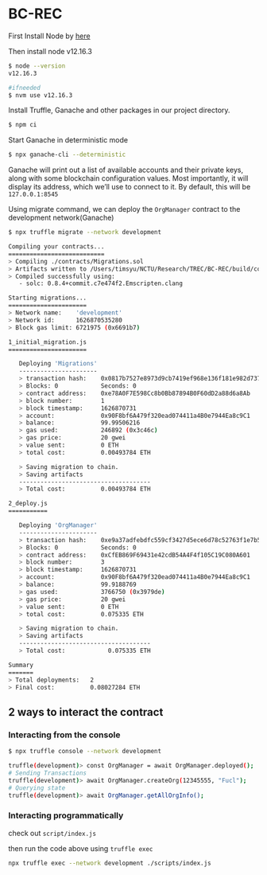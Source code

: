 # BC-REC


First Install Node by [here](https://nodejs.org/en/download/)

Then install node v12.16.3

```bash
$ node --version  
v12.16.3

#ifneeded
$ nvm use v12.16.3
```

Install Truffle, Ganache and other packages in our project directory.

```bash
$ npm ci
```

Start Ganache in deterministic mode

```bash
$ npx ganache-cli --deterministic
```

Ganache will print out a list of available accounts and their private keys, along with some blockchain configuration values. Most importantly, it will display its address, which we’ll use to connect to it. By default, this will be `127.0.0.1:8545`

Using migrate command, we can deploy the `OrgManager` contract to the development network(Ganache)

```bash
$ npx truffle migrate --network development

Compiling your contracts...
===========================
> Compiling ./contracts/Migrations.sol
> Artifacts written to /Users/timsyu/NCTU/Research/TREC/BC-REC/build/contracts
> Compiled successfully using:
   - solc: 0.8.4+commit.c7e474f2.Emscripten.clang

Starting migrations...
======================
> Network name:    'development'
> Network id:      1626870535280
> Block gas limit: 6721975 (0x6691b7)

1_initial_migration.js
======================

   Deploying 'Migrations'
   ----------------------
   > transaction hash:    0x0817b7527e8973d9cb7419ef968e136f181e982d737f012fd39709cae1ac4041
   > Blocks: 0            Seconds: 0
   > contract address:    0xe78A0F7E598Cc8b0Bb87894B0F60dD2a88d6a8Ab
   > block number:        1
   > block timestamp:     1626870731
   > account:             0x90F8bf6A479f320ead074411a4B0e7944Ea8c9C1
   > balance:             99.99506216
   > gas used:            246892 (0x3c46c)
   > gas price:           20 gwei
   > value sent:          0 ETH
   > total cost:          0.00493784 ETH

   > Saving migration to chain.
   > Saving artifacts
   -------------------------------------
   > Total cost:          0.00493784 ETH

2_deploy.js
===========

   Deploying 'OrgManager'
   ----------------------
   > transaction hash:    0xe9a37adfebdfc559cf3427d5ece6d78c52763f1e7b5cd88811602a7bf69eb39c
   > Blocks: 0            Seconds: 0
   > contract address:    0xCfEB869F69431e42cdB54A4F4f105C19C080A601
   > block number:        3
   > block timestamp:     1626870731
   > account:             0x90F8bf6A479f320ead074411a4B0e7944Ea8c9C1
   > balance:             99.9188769
   > gas used:            3766750 (0x3979de)
   > gas price:           20 gwei
   > value sent:          0 ETH
   > total cost:          0.075335 ETH

   > Saving migration to chain.
   > Saving artifacts
   -------------------------------------
   > Total cost:            0.075335 ETH

Summary
=======
> Total deployments:   2
> Final cost:          0.08027284 ETH
```

## 2 ways to interact the contract

### Interacting from the console

```bash
$ npx truffle console --network development

truffle(development)> const OrgManager = await OrgManager.deployed();
# Sending Transactions
truffle(development)> await OrgManager.createOrg(12345555, "Fucl");
# Querying state
truffle(development)> await OrgManager.getAllOrgInfo();
```

### Interacting programmatically

check out `script/index.js`

then run the code above using `truffle exec`

```bash
npx truffle exec --network development ./scripts/index.js
```
